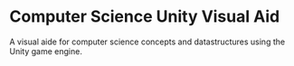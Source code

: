# Computer Science Unity Visual Aid
 A visual aide for computer science concepts and datastructures using the Unity game engine.
